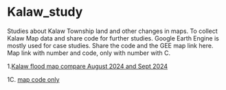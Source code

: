 # Kalaw_study
Studies about Kalaw Township land and other changes in maps.
To collect Kalaw Map data and share code for further studies.
Google Earth Engine is mostly used for case studies.
Share the code and the GEE map link here. Map link with number and code, only with number with C.

1.[Kalaw flood map compare August 2024 and Sept 2024](https://yhw.users.earthengine.app/view/kalaw-2024-flood-sar)

1C. [map code only](Kalaw_flood_2024.js)

